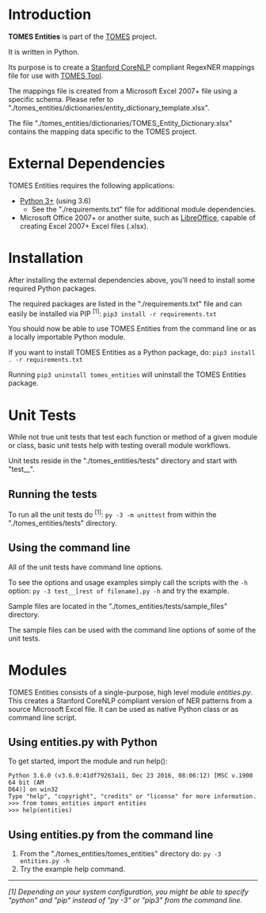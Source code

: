 # Introduction

**TOMES Entities** is part of the [TOMES](https://www.ncdcr.gov/resources/records-management/tomes) project.

It is written in Python.

Its purpose is to create a [Stanford CoreNLP](https://stanfordnlp.github.io/CoreNLP/) compliant RegexNER mappings file for use with [TOMES Tool](https://github.com/StateArchivesOfNorthCarolina/tomes_tool).

The mappings file is created from a Microsoft Excel 2007+ file using a specific schema. Please refer to "./tomes\_entities/dictionaries/entity\_dictionary\_template.xlsx".

The file "./tomes\_entities/dictionaries/TOMES\_Entity\_Dictionary.xlsx" contains the mapping data specific to the TOMES project.


# External Dependencies

TOMES Entities requires the following applications:

- [Python 3+](https://www.python.org/download/releases/3.0/) (using 3.6)
	- See the "./requirements.txt" file for additional module dependencies.
- Microsoft Office 2007+ or another suite, such as [LibreOffice](https://www.libreoffice.org), capable of creating Excel 2007+ Excel files (.xlsx).

# Installation
After installing the external dependencies above, you'll need to install some required Python packages.

The required packages are listed in the "./requirements.txt" file and can easily be installed via PIP <sup>[1]</sup>: `pip3 install -r requirements.txt`

You should now be able to use TOMES Entities from the command line or as a locally importable Python module.

If you want to install TOMES Entities as a Python package, do: `pip3 install . -r requirements.txt`

Running `pip3 uninstall tomes_entities` will uninstall the TOMES Entities package.

# Unit Tests
While not true unit tests that test each function or method of a given module or class, basic unit tests help with testing overall module workflows.

Unit tests reside in the "./tomes\_entities/tests" directory and start with "test__".

## Running the tests

To run all the unit tests do <sup>[1]</sup>: `py -3 -m unittest` from within the "./tomes\_entities/tests" directory. 

## Using the command line

All of the unit tests have command line options.

To see the options and usage examples simply call the scripts with the `-h` option: `py -3 test__[rest of filename].py -h` and try the example.

Sample files are located in the "./tomes\_entities/tests/sample_files" directory.

The sample files can be used with the command line options of some of the unit tests.

# Modules
TOMES Entities consists of a single-purpose, high level module *entities.py*. This creates a Stanford CoreNLP compliant version of NER patterns from a source Microsoft Excel file. It can be used as native Python class or as command line script.

## Using entities.py with Python
To get started, import the module and run help():

	Python 3.6.0 (v3.6.0:41df79263a11, Dec 23 2016, 08:06:12) [MSC v.1900 64 bit (AM
	D64)] on win32
	Type "help", "copyright", "credits" or "license" for more information.
	>>> from tomes_entities import entities
	>>> help(entities)

## Using entities.py from the command line
1. From the "./tomes\_entities/tomes\_entities" directory do: `py -3 entities.py -h` 
2. Try the example help command.

-----
*[1] Depending on your system configuration, you might be able to specify "python" and "pip" instead of "py -3" or "pip3" from the command line.*
